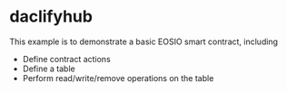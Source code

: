 # daclifyhub

This example is to demonstrate a basic EOSIO smart contract, including

- Define contract actions
- Define a table
- Perform read/write/remove operations on the table
